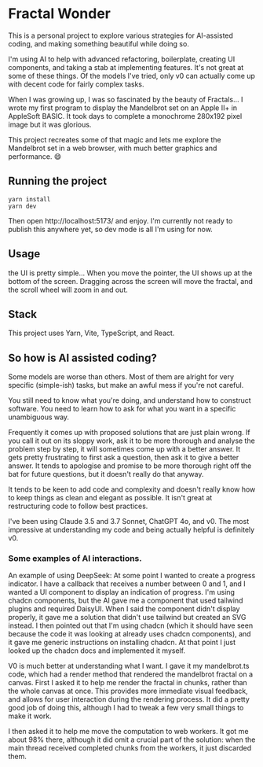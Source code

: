 # Fractal Wonder

This is a personal project to explore various strategies for AI-assisted coding, and making something beautiful while
doing so.

I'm using AI to help with advanced refactoring, boilerplate, creating UI components, and taking a stab at implementing
features. It's not great at some of these things. Of the models I've tried, only v0 can actually come up with decent
code for fairly complex tasks.

When I was growing up, I was so fascinated by the beauty of Fractals... I wrote my first program to display the
Mandelbrot set on an Apple II+ in AppleSoft BASIC. It took days to complete a monochrome 280x192 pixel image but it was
glorious.

This project recreates some of that magic and lets me explore the Mandelbrot set in a web browser, with much better
graphics and performance. :smile:

## Running the project

```
yarn install
yarn dev
```

Then open http://localhost:5173/ and enjoy. I'm currently not ready to publish this anywhere yet, so dev mode is all I'm
using for now.

## Usage

the UI is pretty simple... When you move the pointer, the UI shows up at the bottom of the screen. Dragging across the
screen will move the fractal, and the scroll wheel will zoom in and out.

## Stack

This project uses Yarn, Vite, TypeScript, and React.

## So how is AI assisted coding?

Some models are worse than others. Most of them are alright for very specific (simple-ish) tasks, but make an awful mess
if you're not careful.

You still need to know what you're doing, and understand how to construct software. You need to learn how to ask for
what you want in a specific unambiguous way.

Frequently it comes up with proposed solutions that are just plain wrong. If you call it out on its sloppy work, ask it
to be more thorough and analyse the problem step by step, it will sometimes come up with a better answer. It gets pretty
frustrating to first ask a question, then ask it to give a better answer. It tends to apologise and promise to be more
thorough right off the bat for future questions, but it doesn't really do that anyway.

It tends to be keen to add code and complexity and doesn't really know how to keep things as clean and elegant as
possible. It isn't great at restructuring code to follow best practices.

I've been using Claude 3.5 and 3.7 Sonnet, ChatGPT 4o, and v0. The most impressive at understanding my code and being
actually helpful is definitely v0.

### Some examples of AI interactions.

An example of using DeepSeek: At some point I wanted to create a progress indicator. I have a callback that receives a
number between 0 and 1, and I wanted a UI component to display an indication of progress. I'm using chadcn components,
but the AI gave me a component that used tailwind plugins and required DaisyUI. When I said the component didn't display
properly, it gave me a solution that didn't use tailwind but created an SVG instead. I then pointed out that I'm using
chadcn (which it should have seen because the code it was looking at already uses chadcn components), and it gave me
generic instructions on installing chadcn. At that point I just looked up the chadcn docs and implemented it myself.

V0 is much better at understanding what I want. I gave it my mandelbrot.ts code, which had a render method that rendered
the mandelbrot fractal on a canvas. First I asked it to help me render the fractal in chunks, rather than the whole
canvas at once. This provides more immediate visual feedback, and allows for user interaction during the rendering
process. It did a pretty good job of doing this, although I had to tweak a few very small things to make it work.

I then asked it to help me move the computation to web workers. It got me about 98% there, although it did omit a
crucial part of the solution: when the main thread received completed chunks from the workers, it just discarded them.
